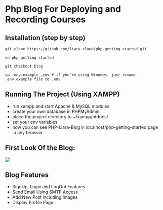 # Php Blog For Deploying and Recording Courses
## Installation (step by step)
```
git clone https://github.com/liara-cloud/php-getting-started.git
```
```
cd php-getting-started
```
```
git checkout blog
```
```
cp .env.example .env # if you're using Winodws, just rename .env.example file to .env
```

## Running The Project (Using XAMPP)
- run xampp and start Apache & MySQL modules
- create your own database in PHPMyAdmin
- place the project directory to ~/xampp/htdocs/
- set your env variables
- now you can see PHP-Liara-Blog in localhost/php-getting-started page in any browser

## First Look Of the Blog:
<img src="https://files.liara.ir/liara/php/course/first-look.png">

## Blog Features
- SignUp, Login and LogOut Features
- Send Email Using SMTP Access
- Add New Post Including Images
- Display Profile Page
